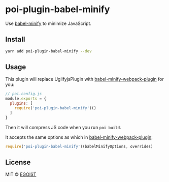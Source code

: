 # poi-plugin-babel-minify

Use [babel-minify](https://github.com/babel/babel-minify) to minimize JavaScript.

## Install

```bash
yarn add poi-plugin-babel-minify --dev
```

## Usage

This plugin will replace UglifyjsPlugin with [babel-minify-webpack-plugin](https://github.com/webpack-contrib/babel-minify-webpack-plugin) for you:

```js
// poi.config.js
module.exports = {
  plugins: [
    require('poi-plugin-babel-minify')()
  ]
}
```

Then it will compress JS code when you run `poi build`.

It accepts the same options as which in [babel-minify-webpack-plugin](https://github.com/webpack-contrib/babel-minify-webpack-plugin#options):

```js
require('poi-plugin-babel-minify')(babelMinifyOptions, overrides)
```

## License

MIT &copy; [EGOIST](https://github.com/egoist)
